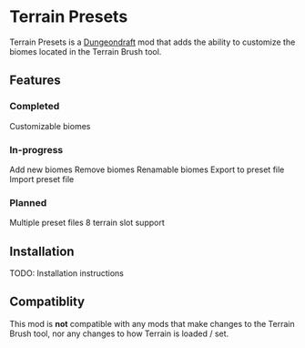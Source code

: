 # Terrain Presets
Terrain Presets is a [Dungeondraft](https://dungeondraft.net/) mod that adds the ability to customize the biomes located in the Terrain Brush tool.

## Features
### Completed
Customizable biomes

### In-progress
Add new biomes
Remove biomes
Renamable biomes
Export to preset file
Import preset file

### Planned
Multiple preset files
8 terrain slot support


## Installation
TODO: Installation instructions

## Compatiblity
This mod is **not** compatible with any mods that make changes to the Terrain Brush tool, nor 
any changes to how Terrain is loaded / set.